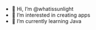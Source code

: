 - 👋 Hi, I’m @whatissunlight
- 👀 I’m interested in creating apps
- 🌱 I’m currently learning Java

<!---
whatissunlight/whatissunlight is a ✨ special ✨ repository because its `README.md` (this file) appears on your GitHub profile.
You can click the Preview link to take a look at your changes.
--->
